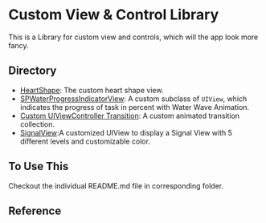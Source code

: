 # Custom View & Control Library

This is a Library for custom view and controls, which will the app look more fancy.

## Directory

- [HeartShape](https://github.com/286s/Custom-View-and-Control/blob/master/HeartShape/HeartShapeREADME.md): The custom heart shape view.
- [SPWaterProgressIndicatorView](https://github.com/286s/Custom-View-and-Control/blob/master/SPWaterProgressIndicatorView/SPWaterProgressIndicatorView_README.md): A custom subclass of `UIView`, which indicates the progress of task in percent with Water Wave Animation.
- [Custom UIViewController Transition](https://github.com/286s/Custom-View-and-Control/blob/master/Custom%20UIViewController%20Transition/CustomUIViewControllerTransition_README.md): A custom animated transition collection.
- [SignalView](https://github.com/286s/Custom-View-and-Control/blob/master/SignalView/SignalView_README.md):A customized UIView to display a Signal View with 5 different levels and customizable color.

## To Use This
Checkout the individual README.md file in corresponding folder.

## Reference
